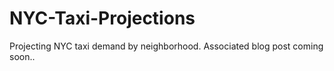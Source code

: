 # NYC-Taxi-Projections
Projecting NYC taxi demand by neighborhood.  Associated blog post coming soon..
